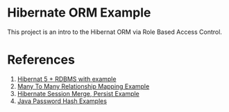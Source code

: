 # Hibernate ORM Example

This project is an intro to the Hibernat ORM via Role Based Access Control.

# References

1. [Hibernat 5 + RDBMS with example](https://www.knowledgefactory.net/2020/12/hibernate-5-rdbms-with-example.html)
1. [Many To Many Relationship Mapping Example](https://attacomsian.com/blog/spring-data-jpa-many-to-many-mapping)
1. [Hibernate Session Merge, Persist Example](https://www.digitalocean.com/community/tutorials/hibernate-session-merge-vs-update-save-saveorupdate-persist-example)
1. [Java Password Hash Examples](https://www.baeldung.com/java-password-hashing)



